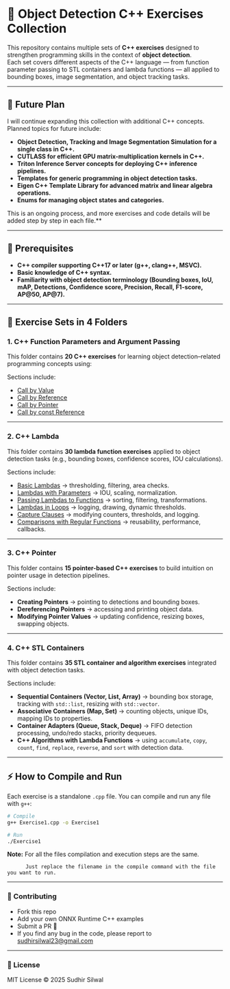 # 🎯 Object Detection C++ Exercises Collection

This repository contains multiple sets of **C++ exercises** designed to strengthen programming skills in the context of **object detection**.  
Each set covers different aspects of the C++ language — from function parameter passing to STL containers and lambda functions — all applied to bounding boxes, image segmentation, and object tracking tasks.

---
## 🔧 Future Plan

I will continue expanding this collection with additional C++ concepts. Planned topics for future include:

- **Object Detection, Tracking and Image Segmentation Simulation for a single class in C++.** 
- **CUTLASS for efficient GPU matrix-multiplication kernels in C++.**
- **Triton Inference Server concepts for deploying C++ inference pipelines.**
- **Templates for generic programming in object detection tasks.** 
- **Eigen C++ Template Library for advanced matrix and linear algebra operations.** 
- **Enums for managing object states and categories.** 

This is an ongoing process, and more exercises and code details will be added step by step in each file.** 

---

## 🔧 Prerequisites

- **C++ compiler supporting C++17 or later (g++, clang++, MSVC).** 
- **Basic knowledge of C++ syntax.** 
- **Familiarity with object detection terminology (Bounding boxes, IoU, mAP, Detections, Confidence score, Precision, Recall, F1-score, AP@50, AP@7).** 

---

## 📂 Exercise Sets in 4 Folders

### 1. C++ Function Parameters and Argument Passing 
This folder contains **20 C++ exercises** for learning object detection–related programming concepts using:  

Sections include:
* [Call by Value](Function%20Parameters%20and%20Argument%20Passing/1.%20Call%20by%20Value)
* [Call by Reference](Function%20Parameters%20and%20Argument%20Passing/Call%20by%20Reference)
* [Call by Pointer](Function%20Parameters%20and%20Argument%20Passing/Call%20by%20Pointer)
* [Call by const Reference](Function%20Parameters%20and%20Argument%20Passing/Call%20by%20const%20Reference)

---

### 2. C++ Lambda 
This folder contains **30 lambda function exercises** applied to object detection tasks (e.g., bounding boxes, confidence scores, IOU calculations).  


Sections include:
* [Basic Lambdas](Lambda/1.%20Basic_Lambda) → thresholding, filtering, area checks.
* [Lambdas with Parameters](Lambda/2.%20Lambda_with_Parameters) → IOU, scaling, normalization.
* [Passing Lambdas to Functions](Lambda/3.%20Passing_Lambdas_to_Functions) → sorting, filtering, transformations.
* [Lambdas in Loops](Lambda/4.%20Lambdas_in_Loops) → logging, drawing, dynamic thresholds.
* [Capture Clauses](Lambda/5.%20Capture_Clauses) → modifying counters, thresholds, and logging.
* [Comparisons with Regular Functions](Lambda/6.%20Comparison_with_Regular_Functions) → reusability, performance, callbacks.

---

### 3. C++ Pointer 
This folder contains **15 pointer-based C++ exercises** to build intuition on pointer usage in detection pipelines.

Sections include:
- **Creating Pointers** → pointing to detections and bounding boxes.  
- **Dereferencing Pointers** → accessing and printing object data.  
- **Modifying Pointer Values** → updating confidence, resizing boxes, swapping objects.  

---

### 4. C++ STL Containers
This folder contains **35 STL container and algorithm exercises** integrated with object detection tasks.  

Sections include:
- **Sequential Containers (Vector, List, Array)** → bounding box storage, tracking with `std::list`, resizing with `std::vector`.  
- **Associative Containers (Map, Set)** → counting objects, unique IDs, mapping IDs to properties.  
- **Container Adapters (Queue, Stack, Deque)** → FIFO detection processing, undo/redo stacks, priority dequeues.  
- **C++ Algorithms with Lambda Functions** → using `accumulate`, `copy`, `count`, `find`, `replace`, `reverse`, and `sort` with detection data.  

---

## ⚡ How to Compile and Run

Each exercise is a standalone `.cpp` file. You can compile and run any file with `g++`:

```bash
# Compile
g++ Exercise1.cpp -o Exercise1

# Run
./Exercise1
```

**Note:** For all the files compilation and execution steps are the same.  

		  Just replace the filename in the compile command with the file you want to run.


---

### 🤝 Contributing

- Fork this repo
- Add your own ONNX Runtime C++ examples
- Submit a PR 🚀
- If you find any bug in the code, please report to sudhirsilwal23@gmail.com

---

### 📜 License

MIT License © 2025 Sudhir Silwal
